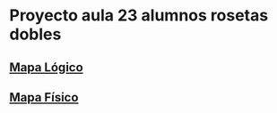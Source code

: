 
# **Proyecto aula 23 alumnos rosetas dobles**

## [Mapa Lógico](Mapa%20Logi.jpg)
## [Mapa Físico](https://docs.google.com/document/d/1LmfkkYxtbbmxuLjCivgLaIYHeUxZiYt8pCvY60iNLLQ)
